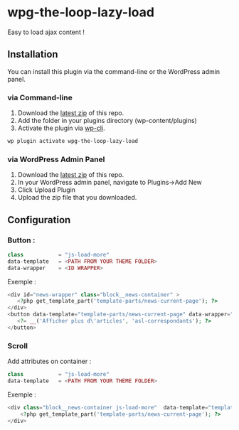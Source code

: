 # wpg-the-loop-lazy-load

Easy to load ajax content !

## Installation

You can install this plugin via the command-line or the WordPress admin panel.

### via Command-line

1. Download the [latest zip](https://github.com/wp-globalis-tools/wpg-the-loop-lazy-load/archive/master.zip) of this repo.
2. Add the folder in your plugins directory (wp-content/plugins)
3. Activate the plugin via [wp-cli](http://wp-cli.org/commands/plugin/activate/).

```sh
wp plugin activate wpg-the-loop-lazy-load
```

### via WordPress Admin Panel

1. Download the [latest zip](https://github.com/wp-globalis-tools/wpg-the-loop-lazy-load/archive/master.zip) of this repo.
2. In your WordPress admin panel, navigate to Plugins->Add New
3. Click Upload Plugin
4. Upload the zip file that you downloaded.


## Configuration

### Button :

 ```php
class			= "js-load-more" 
data-template 	= <PATH FROM YOUR THEME FOLDER> 
data-wrapper  	= <ID WRAPPER> 
```

Exemple :

 ```php
<div id="news-wrapper" class="block__news-container" >
	<?php get_template_part('template-parts/news-current-page'); ?>
</div>
<button data-template="template-parts/news-current-page" data-wrapper="news-wrapper" role="button" class="js-load-more btn btn-primary btn-panel-next js-nextarticles">
	<?= __('Afficher plus d\'articles', 'asl-correspondants'); ?>
</button>
```

### Scroll

Add attributes on container : 
 ```php
class			= "js-load-more" 
data-template 	= <PATH FROM YOUR THEME FOLDER> 
```

Exemple : 

```php
<div class="block__news-container js-load-more"  data-template="template-parts/news-current-page">
    <?php get_template_part('template-parts/news-current-page'); ?>
</div>
```